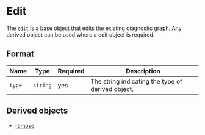 # Edit

The `edit` is a base object that edits the existing diagnostic graph.
Any derived object can be used where a edit object is required.

## Format

| Name   | Type     | Required | Description                                       |
| ------ | -------- | -------- | ------------------------------------------------- |
| `type` | `string` | yes      | The string indicating the type of derived object. |

## Derived objects

- [remove](./edit/remove.md)
